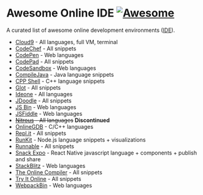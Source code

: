# Awesome Online IDE [![Awesome](https://cdn.rawgit.com/sindresorhus/awesome/d7305f38d29fed78fa85652e3a63e154dd8e8829/media/badge.svg)](https://github.com/sindresorhus/awesome)
A curated list of awesome online development environments ([IDE](https://en.wikipedia.org/wiki/Integrated_development_environment)).


* [Cloud9](http://c9.io/) - All languages, full VM, terminal
* [CodeChef](https://www.codechef.com/ide) - All snippets
* [CodePen](https://codepen.io/) - Web languages
* [CodePad](http://codepad.org/) - All snippets
* [CodeSandbox](https://codesandbox.io/) - Web languages
* [CompileJava](https://www.compilejava.net/) - Java language snippets
* [CPP Shell](http://www.cpp.sh/) - C++ language snippets
* [Glot](https://glot.io/) - All snippets
* [Ideone](https://ideone.com/) - All languages
* [JDoodle](https://www.jdoodle.com) - All snippets
* [JS Bin](https://jsbin.com/) - Web languages
* [JSFiddle](https://jsfiddle.net/) - Web languages
* ~~[Nitrous](https://www.nitrous.io/) - All languages~~ **Discontinued**
* [OnlineGDB](https://www.onlinegdb.com/) - C/C++ languages
* [Repl.it](https://repl.it/) - All snippets
* [RunKit](https://runkit.com) - Node.js language snippets + visualizations
* [Runnable](http://code.runnable.com/) - All snippets
* [Snack Expo](https://snack.expo.io/) - React Native javascript language + components + publish and share
* [StackBlitz](https://stackblitz.com/) - Web languages
* [The Online Compiler](https://theonlinecompiler.com/) - All snippets
* [Try It Online](https://tio.run) - All snippets
* [WebpackBin](https://www.webpackbin.com/) - Web languages
